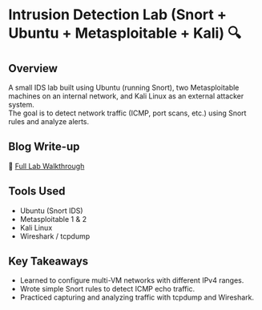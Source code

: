 # Intrusion Detection Lab (Snort + Ubuntu + Metasploitable + Kali) 🔍

## Overview
A small IDS lab built using Ubuntu (running Snort), two Metasploitable machines on an internal network, and Kali Linux as an external attacker system.  
The goal is to detect network traffic (ICMP, port scans, etc.) using Snort rules and analyze alerts.

## Blog Write-up
📖 [Full Lab Walkthrough](https://yourbloglinkhere.com)

## Tools Used
- Ubuntu (Snort IDS)
- Metasploitable 1 & 2
- Kali Linux
- Wireshark / tcpdump

## Key Takeaways
- Learned to configure multi-VM networks with different IPv4 ranges.  
- Wrote simple Snort rules to detect ICMP echo traffic.  
- Practiced capturing and analyzing traffic with tcpdump and Wireshark.
